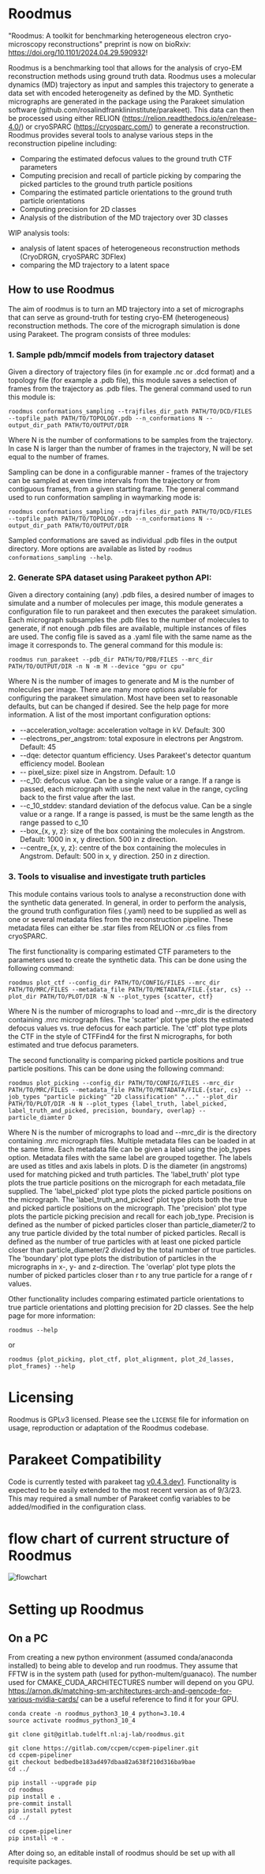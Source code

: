 # Roodmus
"Roodmus: A toolkit for benchmarking heterogeneous electron cryo-microscopy reconstructions" preprint is now on bioRxiv: https://doi.org/10.1101/2024.04.29.590932!

Roodmus is a benchmarking tool that allows for the analysis of cryo-EM reconstruction methods using ground truth data. Roodmus uses a molecular dynamics (MD) trajectory as input and samples this trajectory to generate a data set with encoded heterogeneity as defined by the MD. Synthetic micrographs are generated in the package using the Parakeet simulation software (github.com/rosalindfranklininstitute/parakeet). This data can then be processed using either RELION (https://relion.readthedocs.io/en/release-4.0/) or cryoSPARC (https://cryosparc.com/) to generate a reconstruction. Roodmus provides several tools to analyse various steps in the reconstruction pipeline including:
- Comparing the estimated defocus values to the ground truth CTF parameters
- Computing precision and recall of particle picking by comparing the picked particles to the ground truth particle positions
- Comparing the estimated particle orientations to the ground truth particle orientations
- Computing precision for 2D classes
- Analysis of the distribution of the MD trajectory over 3D classes

WIP analysis tools:
- analysis of latent spaces of heterogeneous reconstruction methods (CryoDRGN, cryoSPARC 3DFlex)
- comparing the MD trajectory to a latent space


## How to use Roodmus
The aim of roodmus is to turn an MD trajectory into a set of micrographs that can serve as ground-truth for testing cryo-EM (heterogeneous) reconstruction methods. The core of the micrograph simulation is done using Parakeet. The program consists of three modules: 

### 1. Sample pdb/mmcif models from trajectory dataset
Given a directory of trajectory files (in for example .nc or .dcd format) and a topology file (for example a .pdb file), this module saves a selection of frames from the trajectory as .pdb files. The general command used to run this module is:
```
roodmus conformations_sampling --trajfiles_dir_path PATH/TO/DCD/FILES --topfile_path PATH/TO/TOPOLOGY.pdb --n_conformations N --output_dir_path PATH/TO/OUTPUT/DIR
```
Where N is the number of conformations to be samples from the trajectory. In case N is larger than the number of frames in the trajectory, N will be set equal to the number of frames.

Sampling can be done in a configurable manner - frames of the trajectory can be sampled at even time intervals from the trajectory or from contiguous frames, from a given starting frame. The general command used to run conformation sampling in waymarking mode is:
```
roodmus conformations_sampling --trajfiles_dir_path PATH/TO/DCD/FILES --topfile_path PATH/TO/TOPOLOGY.pdb --n_conformations N --output_dir_path PATH/TO/OUTPUT/DIR 
```

Sampled conformations are saved as individual .pdb files in the output directory. More options are available as listed by `roodmus conformations_sampling --help`.


### 2. Generate SPA dataset using Parakeet python API:
Given a directory containing (any) .pdb files, a desired number of images to simulate and a number of molecules per image, this module generates a configuration file to run parakeet and then executes the parakeet simulation. Each micrograph subsamples the .pdb files to the number of molecules to generate, if not enough .pdb files are available, multiple instances of files are used. The config file is saved as a .yaml file with the same name as the image it corresponds to. The general command for this module is:
```
roodmus run_parakeet --pdb_dir PATH/TO/PDB/FILES --mrc_dir PATH/TO/OUTPUT/DIR -n N -m M --device "gpu or cpu" 
```
Where N is the number of images to generate and M is the number of molecules per image. There are many more options available for configuring the parakeet simulation. Most have been set to reasonable defaults, but can be changed if desired. See the help page for more information. A list of the most important configuration options:
- --acceleration_voltage: acceleration voltage in kV. Default: 300
- --electrons_per_angstrom: total exposure in electrons per Angstrom. Default: 45
- --dqe: detector quantum efficiency. Uses Parakeet's detector quantum efficiency model. Boolean
- -- pixel_size: pixel size in Angstrom. Default: 1.0
- --c_10: defocus value. Can be a single value or a range. If a range is passed, each micrograph with use the next value in the range, cycling back to the first value after the last.
- --c_10_stddev: standard deviation of the defocus value. Can be a single value or a range. If a range is passed, is must be the same length as the range passed to c_10
- --box_{x, y, z}: size of the box containing the molecules in Angstrom. Default: 1000 in x, y direction. 500 in z direction.
- --centre_{x, y, z}: centre of the box containing the molecules in Angstrom. Default: 500 in x, y direction. 250 in z direction.


### 3. Tools to visualise and investigate truth particles 
This module contains various tools to analyse a reconstruction done with the synthetic data generated. In general, in order to perform the analysis, the ground truth configuration files (.yaml) need to be supplied as well as one or several metadata files from the reconstruction pipeline. These metadata files can either be .star files from RELION or .cs files from cryoSPARC. 

The first functionality is comparing estimated CTF parameters to the parameters used to create the synthetic data. This can be done using the following command:
```
roodmus plot_ctf --config_dir PATH/TO/CONFIG/FILES --mrc_dir PATH/TO/MRC/FILES --metadata_file PATH/TO/METADATA/FILE.{star, cs} --plot_dir PATH/TO/PLOT/DIR -N N --plot_types {scatter, ctf}
```
Where N is the number of micrographs to load and --mrc_dir is the directory containing .mrc micrograph files. The 'scatter' plot type plots the estimated defocus values vs. true defocus for each particle. The 'ctf' plot type plots the CTF in the style of CTFFind4 for the first N micrographs, for both estimated and true defocus parameters.

The second functionality is comparing picked particle positions and true particle positions. This can be done using the following command:
```
roodmus plot_picking --config_dir PATH/TO/CONFIG/FILES --mrc_dir PATH/TO/MRC/FILES --metadata_file PATH/TO/METADATA/FILE.{star, cs} --job_types "particle picking" "2D classification" "..." --plot_dir PATH/TO/PLOT/DIR -N N --plot_types {label_truth, label_picked, label_truth_and_picked, precision, boundary, overlap} --particle_diamter D
```
Where N is the number of micrographs to load and --mrc_dir is the directory containing .mrc micrograph files. Multiple metadata files can be loaded in at the same time. Each metadata file can be given a label using the job_types option. Metadata files with the same label are grouped together. The labels are used as titles and axis labels in plots. D is the diameter (in angstroms) used for matching picked and truth particles.
The 'label_truth' plot type plots the true particle positions on the micrograph for each metadata_file supplied. The 'label_picked' plot type plots the picked particle positions on the micrograph. The 'label_truth_and_picked' plot type plots both the true and picked particle positions on the micrograph. The 'precision' plot type plots the particle picking precision and recall for each job_type. Precision is defined as the number of picked particles closer than particle_diameter/2 to any true particle divided by the total number of picked particles. Recall is defined as the number of true particles with at least one picked particle closer than particle_diameter/2 divided by the total number of true particles.
The 'boundary' plot type plots the distribution of particles in the micrographs in x-, y- and z-direction. The 'overlap' plot type plots the number of picked particles closer than r to any true particle for a range of r values.

Other functionality includes comparing estimated particle orientations to true particle orientations and plotting precision for 2D classes. See the help page for more information:
```
roodmus --help
```
or
```
roodmus {plot_picking, plot_ctf, plot_alignment, plot_2d_lasses, plot_frames} --help
```

# Licensing
Roodmus is GPLv3 licensed. Please see the `LICENSE` file for information on usage, reproduction or adaptation of the Roodmus codebase.

# Parakeet Compatibility
Code is currently tested with parakeet tag [v0.4.3.dev1](https://github.com/rosalindfranklininstitute/parakeet/releases/tag/v0.4.3.dev1). Functionality is expected to be easily extended to the most recent version as of 9/3/23. This may required a small number of Parakeet config variables to be added/modified in the configuration class.

# flow chart of current structure of Roodmus
![flowchart](docs/flowchart.png)

# Setting up Roodmus
## On a PC
From creating a new python environment (assumed conda/anaconda installed) to being able to develop and run roodmus. They assume that FFTW is in the system path (used for python-multem/guanaco). The number used for CMAKE_CUDA_ARCHITECTURES number will depend on you GPU. <https://arnon.dk/matching-sm-architectures-arch-and-gencode-for-various-nvidia-cards/> can be a useful reference to find it for your GPU.
```
conda create -n roodmus_python3_10_4 python=3.10.4
source activate roodmus_python3_10_4

git clone git@gitlab.tudelft.nl:aj-lab/roodmus.git

git clone https://gitlab.com/ccpem/ccpem-pipeliner.git
cd ccpem-pipeliner
git checkout bedbedbe183ad497dbaa82a638f210d316ba9bae
cd ../

pip install --upgrade pip
cd roodmus
pip install e .
pre-commit install
pip install pytest
cd ../

cd ccpem-pipeliner
pip install -e .
```
After doing so, an editable install of roodmus should be set up with all requisite packages.
